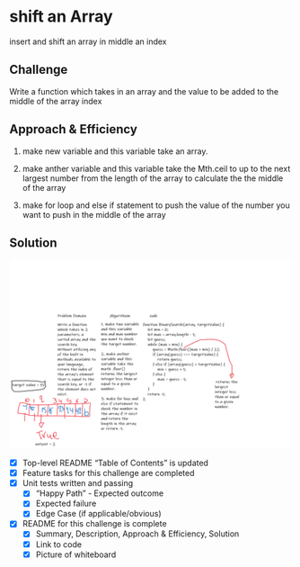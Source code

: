 # shift an Array

insert and shift an array in middle an index

## Challenge

Write a function which takes in an array and the value to be added to the middle of the array index

## Approach & Efficiency

1. make new variable and this variable take an array.

2. make anther variable and this variable take the Mth.ceil to up to the next largest number from the length of the array to calculate the the middle of the array

3. make for loop and else if statement to push the value of the number you want to push in the middle of the array

## Solution

![whiteboard](https://github.com/naeemmusamh/data-structures-and-algorithms/blob/master/code-challenges401/array-binary-search/binary%20array.png?raw=true)

 - [x] Top-level README “Table of Contents” is updated
 - [x] Feature tasks for this challenge are completed
 - [x] Unit tests written and passing
     - [x] “Happy Path” - Expected outcome
     - [x] Expected failure
     - [x] Edge Case (if applicable/obvious)
 - [x] README for this challenge is complete
     - [x] Summary, Description, Approach & Efficiency, Solution
     - [x] Link to code
     - [x] Picture of whiteboard
